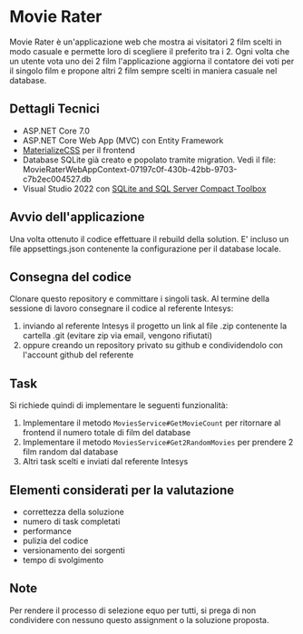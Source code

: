 # Movie Rater

Movie Rater è un'applicazione web che mostra ai visitatori 2 film scelti in modo casuale e permette loro di scegliere 
il preferito tra i 2. Ogni volta che un utente vota uno dei 2 film l'applicazione aggiorna il contatore dei voti per il singolo film e propone altri 2 film sempre scelti in maniera casuale nel database.

## Dettagli Tecnici

- ASP.NET Core 7.0
- ASP.NET Core Web App (MVC) con Entity Framework
- [MaterializeCSS](https://materializecss.com/) per il frontend 
- Database SQLite già creato e popolato tramite migration. Vedi il file: MovieRaterWebAppContext-07197c0f-430b-42bb-9703-c7b2ec004527.db
- Visual Studio 2022 con [SQLite and SQL Server Compact Toolbox](https://marketplace.visualstudio.com/items?itemName=ErikEJ.SQLServerCompactSQLiteToolbox)

## Avvio dell'applicazione

Una volta ottenuto il codice effettuare il rebuild della solution.
E' incluso un file appsettings.json contenente la configurazione per il database locale. 

## Consegna del codice

Clonare questo repository e committare i singoli task. Al termine della sessione di lavoro consegnare il codice al referente Intesys:
1. inviando al referente Intesys il progetto un link al file .zip contenente la cartella .git (evitare zip via email, vengono rifiutati)
2. oppure creando un repository privato su github e condividendolo con l'account github del referente

## Task

Si richiede quindi di implementare le seguenti funzionalità:

1. Implementare il metodo `MoviesService#GetMovieCount` per ritornare al frontend il numero totale di film del database
2. Implementare il metodo `MoviesService#Get2RandomMovies` per prendere 2 film random dal database
3. Altri task scelti e inviati dal referente Intesys


## Elementi considerati per la valutazione

- correttezza della soluzione
- numero di task completati
- performance
- pulizia del codice
- versionamento dei sorgenti
- tempo di svolgimento

## Note
Per rendere il processo di selezione equo per tutti, si prega di non condividere con nessuno questo assignment o la soluzione proposta.



